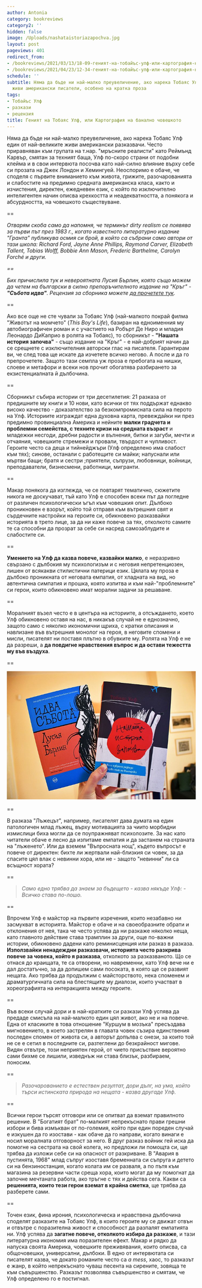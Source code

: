 ```yaml
---
author: Antonia
category: bookreviews
category2: ''
hidden: false
image: /Uploads/nashataistoriazapochva.jpg
layout: post
pageviews: 401
redirect_from:
- /bookreviews/2021/03/13/18-09-геният-на-тобайъс-улф-или-картография-на-твърде-човешкото
- /bookreviews/2021/04/23/12-34-геният-на-тобайъс-улф-или-картография-на-твърде-човешкото
schedule: ''
subtitle: Няма да бъде ни най-малко преувеличение, ако нарека Тобаяс Улф един от най-великите
  живи американски писатели, особено на кратка проза
tags:
- Тобайъс Улф
- разкази
- рецензия
title: Геният на Тобаяс Улф, или Картография на банално човешкото
---
```


Няма да бъде ни най-малко преувеличение, ако нарека Тобаяс Улф един от най-великите живи американски разказвачи. Често приравняван към групата на т.нар. "мръсните реалисти" като Реймънд Карвър, смятан за техният баща, Улф по-скоро страни от подобни клейма и в свои интервюта посочва като най-силно влияние върху себе си прозата на Джек Лондон и Хемингуей. Неоспоримо е обаче, че споделя с първите вниманието към живота, грижите, разочарованията и слабостите на предимно средната американска класа, както и изчистения, директен, ежедневен език, с който по изключително интелигентен начин описва крехкостта и неадекватността, а понякога и абсурдността, на човешкото съществуване. 

\==

*Отварям скоба само да напомня, че терминът dirty realism се появява за първи път през 1983 г., когато известното литературно издание "Гранта" публикува осмия си брой, в който са събрани само автори от тази школа: Richard Ford, Jayne Anne Phillips, Raymond Carver, Elizabeth Tallent, Tobias Wolff, Bobbie Ann Mason, Frederic Barthelme, Carolyn Forché и други.* 

*\==*

*Бих причислила тук и невероятната Лусия Бърлин, която също можем да четем на български в силно препоръчителното издание на "Кръг" - **"Събота идва"**. Рецензия за сборника можете [да прочетете тук](https://literaturnirazgovori.com/bookreviews/2021/03/08/09-04-%D0%B8%D0%B4%D0%B2%D0%B0-%D1%81%D1%8A%D0%B1%D0%BE%D1%82%D0%B0-%D1%80%D0%B0%D0%B7%D0%BA%D0%B0%D0%B7%D0%B8%D1%82%D0%B5-%D0%BD%D0%B0-%D0%BB%D1%83%D1%81%D0%B8%D1%8F-%D0%B1%D1%8A%D1%80%D0%BB%D0%B8%D0%BD-%D0%B8%D0%BB%D0%B8-%D0%B7%D0%B0-%D0%B1%D0%BE%D0%BB%D0%BA%D0%B0%D1%82%D0%B0-%D0%BA%D0%BE%D1%8F%D1%82%D0%BE-%D1%81%D0%B8-%D1%81%D1%82%D1%80%D1%83%D0%B2%D0%B0.html).* 

\==

Ако все още не сте чували за Тобаяс Улф (най-малкото покрай филма "Животът на момчето" (*This Boy's Life*), базиран на едноименния му автобиографичен роман и с участието на Робърт Де Ниро и младия Леонардо ДиКаприо в ролята на Тобаяс), то сборникът - **"Нашата история започва"** - също издание на "Кръг" - е най-добрият начин да се срещнете с изключителния авторски глас на писателя. Гарантирам ви, че след това ще искате да изчетете всичко негово. А после и да го препрочетете. Защото тази семпла уж проза е пребогата на нишки, слоеве и метафори и всеки нов прочит обогатява разбирането за екзистенциалната й дълбочина. 

\==

Сборникът събира истории от три десетилетия: 21 разказа от предишните му книги и 10 нови, като всички от тях поддържат еднакво високо качество - доказателство за безкомпромисната сила на перото на Улф. Историите изграждат една духовна карта, превеждайки ни през предимно провинциална Америка и нейните **малки градчета и проблемни семейства, с техните кризи на средната възраст** и младежки несгоди, дребни радости и вълнения, битки и загуби, мечти и отчаяния, човешките стремежи и провали, твърдост и чупливост. Героите често са деца и тийнейджъри (Улф определено има слабост към тях); синове, останали с работещите си майки; напуснали или мъртви бащи; братя и сестри ;приятели, съпрузи, любовници, войници, преподаватели, бизнесмени, работници, мигранти. 

\==

Макар понякога да изглежда, че се повтарят тематично, сюжетите никога не доскучават, тъй като Улф е способен всеки път да погледне от различен психологически ъгъл към човешкия опит. Дълбоко проникновен е взорът, който той отправя към вътрешния свят и сърдечните настройки на героите си, обикновено разказвайки историята в трето лице, за да ни каже повече за тях, отколкото самите те са способни да прозрат за себе си насред самозаблудите и слабостите си. 

\==

**Умението на Улф да казва повече, казвайки малко**, е неразривно свързано с дълбокия му психологизъм и с неговия непретенциозен, лишен от всякакви стилистични патерици език. Цялата му проза е дълбоко проникната от неговата емпатия, от хладната на вид, но автентична симпатия и прошка, която изпитва и към най-"проблемните" си герои, които обикновено имат морални задачи за решаване. 

\==

Моралният възел често е в центъра на историите, а отсъждането, което Улф обикновено оставя на нас, в никакъв случай не е еднозначно, защото само с няколко икономични щриха, с кратки описания и навлизане във вътрешния монолог на героя, в неговите спомени и мисли, писателят ни поставя плътно в обувките му. Ролята на Улф е не да разреши, а **да повдигне нравствения въпрос и да остави тежестта му във въздуха**. 

\==

![](/Uploads/luciaitobias.jpg)

\==

В разказа "Лъжецът", например, писателят дава думата на един патологичен млад лъжец, върху мотивацията за чиито морбидни измислици биха могли да се поупражняват психолозите. За нас като читатели обаче е лесно да изпитаме емпатия и да застанем на страната на "лъженето". Или да вземем "Въпросната нощ", където въпросът е повече от директен: бихте ли жертвали най-близкия си човек, за да спасите цял влак с невинни хора, или не - защото "невинни" ли са всъщност хората?

\==

> *Само едно трябва да знаем за бъдещето - казва някъде Улф: - Всичко става по-лошо.*

\==

Впрочем Улф е майстор на първите изречения, които незабавно ни засмукват в историята. Майстор е обаче и на своеобразните обрати и отклонения от нея, така че често успява да ни разкаже няколко неща, като главното действие става трамплин за други, още по-важни истории, обикновено дадени като реминисценция или разказ в разказа. **Използвайки ненадеждни разказвачи, историята често разкрива повече за човека, който я разказва**, отколкото за разказваното. Що се отнася до краищата, те са отворени, но навременни, като Улф вече ни е дал достатъчно, за да допишем сами посоката, в която ще се развият нещата. Ако трябва да продължим с майсторството, нека споменем и драматургичната сила на блестящите му диалози, които участват в хореографията на интеракцията между героите.

\==

Във всеки случай дори и в най-кратките си разкази Улф успява да предаде смисъла на най-малкото един цял живот, ако не и на повече. Една от класиките в това отношение "Куршум в мозъка" пресъздава мигновението, в което застрелян в главата човек съзира единствения последен спомен от живота си, а авторът допълва с онези, за които той не се е сетил в последните си, разтеглени до безкрайност мигове. Видян отвътре, този неприятен герой, от чието присъствие вероятно сами бихме се лишили, изведнъж ни става близък, разбираем, поносим.

\==

> *Разочарованието е естествен резултат, дори дълг, на ума, който търси истинската природа на нещата - казва другаде Улф.* 

\==

Всички герои търсят отговори или се опитват да вземат правилното решение. В "Богатият брат"
по-малкият непрекъснато прави грешни избори и бива измъкван от по-големия, който при един пореден случай е изкушен да го изостави - как обаче да го направи, когато винаги е носил моралната отговорност за него. В друг разказ войник гей иска да помогне на сестрата на свой колега, но предложи ли помощта си, ще трябва да изложи себе си на опасност от разкриване. В "Авария в пустинята, 1968" млад съпруг изоставя бременната си съпруга и детето си на бензиностанция, когато колата им се разваля, а по пътя към магазина за резервни части среща хора, които могат да му помогнат да започне мечтаната работа, ако тръгне с тях и действа сега. Какви са **решенията, които тези герои вземат в крайна сметка**, ще трябва да разберете сами.

\==

Точен език, фина ирония, психологическа и нравствена дълбочина споделят разказите на Тобаяс Улф, в които героите му се движат отвън и отвътре с поразителна живост и способност да разпалят емпатията ни. Улф успява да **загатне повече, отколкото избира да разкаже**, и тази литературна икономия има поразителен ефект. Макар и рядко да напуска своята Америка, човешките преживявания, които описва, са общочовешки, универсални, дълбоки. В едно от интервютата си писателят казва, че докато романите често са *a mess*, хаос, то разказът е жанр, в който непрекъснато чуваш песента на сирените, зовяща те към съвършенство. Разказът позволява съвършенство и смятам, че Улф определено го е постигнал.
